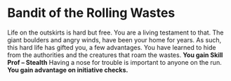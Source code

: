 Bandit of the Rolling Wastes
============================

Life on the outskirts is hard but free. You are a living testament to that. The giant boulders and angry winds, have been your home for years. As such, this hard life has gifted you, a few advantages.  You have learned to hide from the authorities and the creatures that roam the wastes. **You gain Skill Prof – Stealth**  Having a nose for trouble is important to anyone on the run. **You gain advantage on initiative checks.**
